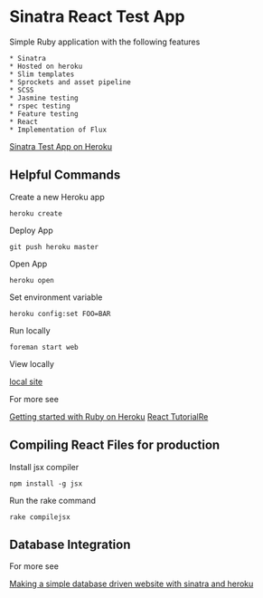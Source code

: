 Sinatra React Test App
================

Simple Ruby application with the following features

    * Sinatra
    * Hosted on heroku
    * Slim templates
    * Sprockets and asset pipeline
    * SCSS
    * Jasmine testing
    * rspec testing
    * Feature testing
    * React
    * Implementation of Flux
    
[Sinatra Test App on Heroku](https://sheltered-taiga-2980.herokuapp.com/) 
    
Helpful Commands
----------------

Create a new Heroku app

`heroku create`

Deploy App

`git push heroku master`

Open App

`heroku open`

Set environment variable

`heroku config:set FOO=BAR`

Run locally

`foreman start web`

View locally

[local site](http://localhost:5000/)

For more see

[Getting started with Ruby on Heroku](https://devcenter.heroku.com/articles/getting-started-with-ruby)
[React TutorialRe](https://facebook.github.io/react/docs/tutorial.html)

Compiling React Files for production
------------------------------------

Install jsx compiler

`npm install -g jsx`

Run the rake command

`rake compilejsx`

Database Integration
--------------------

For more see

[Making a simple database driven website with sinatra and heroku](https://samuelstern.wordpress.com/2012/11/28/making-a-simple-database-driven-website-with-sinatra-and-heroku/)  



    